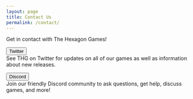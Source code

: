 ```yaml
---
layout: page
title: Contact Us
permalink: /contact/
---
```

Get in contact with The Hexagon Games!

<button type="button" onclick="window.location.href = 'https://twitter.com/TheHexagonGames';" class="btn btn-primary saleButton">Twitter</button>  
See THG on Twitter for updates on all of our games as well as information about new releases.    

<button type="button" onclick="window.location.href = 'https://twitter.com/TheHexagonGames';" class="btn btn-primary saleButton">Discord</button>  
Join our friendly Discord community to ask questions, get help, discuss games, and more!  
